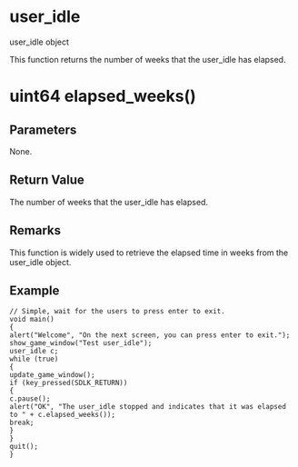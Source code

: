 # user_idle

user_idle object

  


This function returns the number of weeks that the user_idle has elapsed.

# uint64 elapsed_weeks()

## Parameters

None.

## Return Value

The number of weeks that the user_idle has elapsed.

## Remarks

This function is widely used to retrieve the elapsed time in weeks from the user_idle object.

## Example


```
// Simple, wait for the users to press enter to exit.
void main()
{
alert("Welcome", "On the next screen, you can press enter to exit.");
show_game_window("Test user_idle");
user_idle c;
while (true)
{
update_game_window();
if (key_pressed(SDLK_RETURN))
{
c.pause();
alert("OK", "The user_idle stopped and indicates that it was elapsed to " + c.elapsed_weeks());
break;
}
}
quit();
}

```
